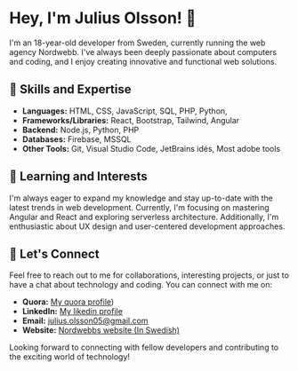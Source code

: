 # Hey, I'm Julius Olsson! 👋

I'm an 18-year-old developer from Sweden, currently running the web agency Nordwebb. I've always been deeply passionate about computers and coding, and I enjoy creating innovative and functional web solutions.

## 🚀 Skills and Expertise

- **Languages:** HTML, CSS, JavaScript, SQL, PHP, Python, 
- **Frameworks/Libraries:** React, Bootstrap, Tailwind, Angular
- **Backend:** Node.js, Python, PHP
- **Databases:** Firebase, MSSQL
- **Other Tools:** Git, Visual Studio Code, JetBrains idés, Most adobe tools

## 🌱 Learning and Interests

I'm always eager to expand my knowledge and stay up-to-date with the latest trends in web development. Currently, I'm focusing on mastering Angular and React and exploring serverless architecture. Additionally, I'm enthusiastic about UX design and user-centered development approaches.

## 🤝 Let's Connect

Feel free to reach out to me for collaborations, interesting projects, or just to have a chat about technology and coding. You can connect with me on:

- **Quora:** [My quora profile](https://www.quora.com/profile/Julius-Olsson-1-1))
- **LinkedIn:** [My likedin profile](https://www.linkedin.com/in/julius-olsson-5432b3269/)
- **Email:** julius.olsson05@gmail.com
- **Website:** [Nordwebbs website (In Swedish)](https://nordwebb.com/) 

Looking forward to connecting with fellow developers and contributing to the exciting world of technology!
